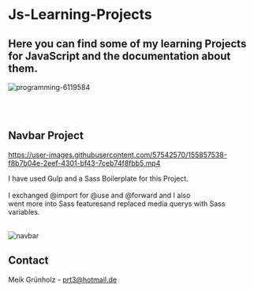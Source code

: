 # Js-Learning-Projects

## Here you can find some of my learning Projects for JavaScript and the documentation about them. 


![programming-6119584](https://user-images.githubusercontent.com/57542570/155857517-4d1f98e9-d5af-4c79-91aa-2e3fa84db02e.png)



<br><br>









<!-- First Project -->
## Navbar Project


https://user-images.githubusercontent.com/57542570/155857538-f8b7b04e-2eef-4301-bf43-7ceb74f8fbb5.mp4


I have used Gulp and a Sass Boilerplate for this Project. <br><br>
I exchanged @import for @use and @forward and I also <br>
went more into Sass featuresand replaced media querys with Sass variables. <br><br>

![navbar](https://user-images.githubusercontent.com/57542570/155857540-9b5d99ed-6ddd-4dff-9222-c21fc1064760.png)




<!-- CONTACT -->
## Contact

Meik Grünholz -  prt3@hotmail.de







